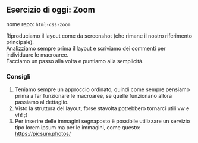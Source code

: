 ## Esercizio di oggi: Zoom

nome repo: `html-css-zoom`  

Riproduciamo il layout come da screenshot (che rimane il nostro riferimento principale).  
Analizziamo sempre prima il layout e scriviamo dei commenti per individuare le macroaree.  
Facciamo un passo alla volta e puntiamo alla semplicità.

### Consigli

1. Teniamo sempre un approccio ordinato, quindi come sempre pensiamo prima a far funzionare le macroaree, se quelle funzionano allora passiamo al dettaglio.
2. Visto la struttura del layout, forse stavolta potrebbero tornarci utili vw e vh! ;)
3. Per inserire delle immagini segnaposto è possibile utilizzare un servizio tipo lorem ipsum ma per le immagini, come questo: https://picsum.photos/